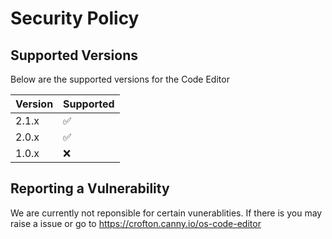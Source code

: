 # Security Policy

## Supported Versions

Below are the supported versions for the Code Editor

| Version | Supported          |
| ------- | ------------------ |
| 2.1.x   | :white_check_mark: |
| 2.0.x   | :white_check_mark: |
| 1.0.x   | :x:                |

## Reporting a Vulnerability
We are currently not reponsible for certain vunerablities. If there is you may raise a issue or go to https://crofton.canny.io/os-code-editor
